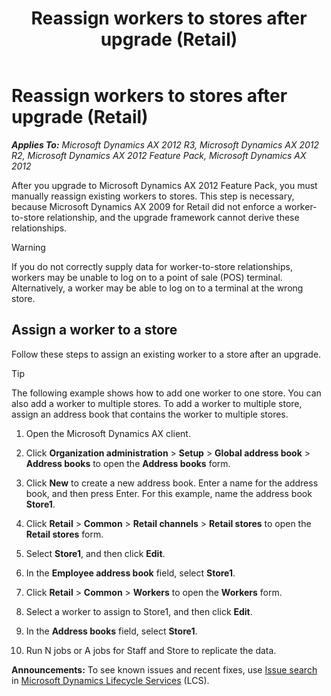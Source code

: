 ﻿---
title: Reassign workers to stores after upgrade (Retail)
TOCTitle: Reassign workers to stores after upgrade (Retail)
ms:assetid: f88a79ef-e69d-4ff7-887e-63ba97344ae5
ms:mtpsurl: https://technet.microsoft.com/en-us/library/Hh803001(v=AX.60)
ms:contentKeyID: 44080983
ms.date: 04/18/2014
mtps_version: v=AX.60
---

# Reassign workers to stores after upgrade (Retail) 


_**Applies To:** Microsoft Dynamics AX 2012 R3, Microsoft Dynamics AX 2012 R2, Microsoft Dynamics AX 2012 Feature Pack, Microsoft Dynamics AX 2012_

After you upgrade to Microsoft Dynamics AX 2012 Feature Pack, you must manually reassign existing workers to stores. This step is necessary, because Microsoft Dynamics AX 2009 for Retail did not enforce a worker-to-store relationship, and the upgrade framework cannot derive these relationships.


> [!WARNING]
> <P>If you do not correctly supply data for worker-to-store relationships, workers may be unable to log on to a point of sale (POS) terminal. Alternatively, a worker may be able to log on to a terminal at the wrong store.</P>



## Assign a worker to a store

Follow these steps to assign an existing worker to a store after an upgrade.


> [!TIP]
> <P>The following example shows how to add one worker to one store. You can also add a worker to multiple stores. To add a worker to multiple store, assign an address book that contains the worker to multiple stores.</P>



1.  Open the Microsoft Dynamics AX client.

2.  Click **Organization administration** \> **Setup** \> **Global address book** \> **Address books** to open the **Address books** form.

3.  Click **New** to create a new address book. Enter a name for the address book, and then press Enter. For this example, name the address book **Store1**.

4.  Click **Retail** \> **Common** \> **Retail channels** \> **Retail stores** to open the **Retail stores** form.

5.  Select **Store1**, and then click **Edit**.

6.  In the **Employee address book** field, select **Store1**.

7.  Click **Retail** \> **Common** \> **Workers** to open the **Workers** form.

8.  Select a worker to assign to Store1, and then click **Edit**.

9.  In the **Address books** field, select **Store1**.

10. Run N jobs or A jobs for Staff and Store to replicate the data.

  
**Announcements:** To see known issues and recent fixes, use [Issue search](http://go.microsoft.com/fwlink/?linkid=389258) in [Microsoft Dynamics Lifecycle Services](http://go.microsoft.com/fwlink/?linkid=306505) (LCS).

